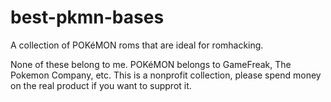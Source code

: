 # best-pkmn-bases
A collection of POKéMON roms that are ideal for romhacking.

None of these belong to me. POKéMON belongs to GameFreak, The Pokemon Company, etc. This is a nonprofit collection, 
please spend money on the real product if you want to supprot it.
